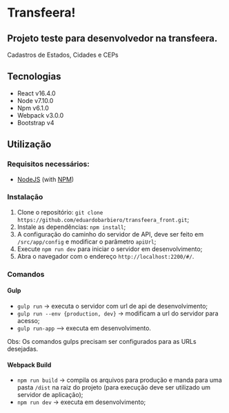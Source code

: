 # Transfeera!
## Projeto teste para desenvolvedor na transfeera.

Cadastros de Estados, Cidades e CEPs

## Tecnologias
* React v16.4.0
* Node v7.10.0
* Npm v6.1.0
* Webpack v3.0.0
* Bootstrap v4

## Utilização
### Requisitos necessários:
* [NodeJS](http://nodejs.org/) (with [NPM](https://www.npmjs.org/))

### Instalação
1. Clone o repositório: `git clone https://github.com/eduardobarbiero/transfeera_front.git`;
2. Instale as dependências: `npm install`;
3. A configuração do caminho do servidor de API, deve ser feito em `/src/app/config` e modificar o parâmetro `apiUrl`;
5. Execute `npm run dev` para iniciar o servidor em desenvolvimento;
6. Abra o navegador com o endereço `http://localhost:2200/#/`.

### Comandos 
#### Gulp
* `gulp run` -> executa o servidor com url de api de desenvolvimento;
* `gulp run --env {production, dev}` -> modificam a url do servidor para acesso;
* `gulp run-app` --> executa em desenvolvimento.

Obs: Os comandos gulps precisam ser configurados para as URLs desejadas.

#### Webpack Build
* `npm run build` -> compila os arquivos para produção e manda para uma pasta `/dist` na raiz do projeto (para execução deve ser utilizado um servidor de aplicação);
* `npm run dev` -> executa em desenvolvimento;

